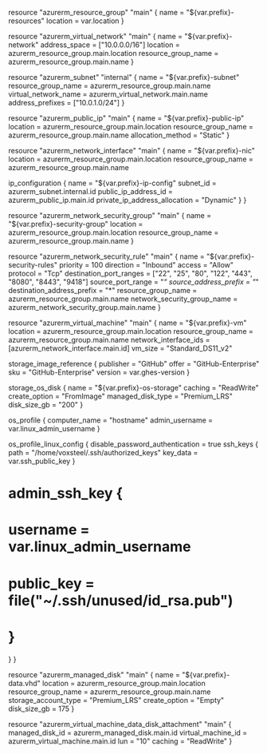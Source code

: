 resource "azurerm_resource_group" "main" {
  name     = "${var.prefix}-resources"
  location = var.location
}

resource "azurerm_virtual_network" "main" {
  name                = "${var.prefix}-network"
  address_space       = ["10.0.0.0/16"]
  location            = azurerm_resource_group.main.location
  resource_group_name = azurerm_resource_group.main.name
}

resource "azurerm_subnet" "internal" {
  name                 = "${var.prefix}-subnet"
  resource_group_name  = azurerm_resource_group.main.name
  virtual_network_name = azurerm_virtual_network.main.name
  address_prefixes       = ["10.0.1.0/24"]
}

resource "azurerm_public_ip" "main" {
  name                = "${var.prefix}-public-ip"
  location            = azurerm_resource_group.main.location
  resource_group_name = azurerm_resource_group.main.name
  allocation_method   = "Static"
}

resource "azurerm_network_interface" "main" {
  name                = "${var.prefix}-nic"
  location            = azurerm_resource_group.main.location
  resource_group_name = azurerm_resource_group.main.name

  ip_configuration {
    name                          = "${var.prefix}-ip-config"
    subnet_id                     = azurerm_subnet.internal.id
    public_ip_address_id          = azurerm_public_ip.main.id
    private_ip_address_allocation = "Dynamic"
  }
}

resource "azurerm_network_security_group" "main" {
  name                = "${var.prefix}-security-group"
  location            = azurerm_resource_group.main.location
  resource_group_name = azurerm_resource_group.main.name
}

resource "azurerm_network_security_rule" "main" {
  name                        = "${var.prefix}-security-rules"
  priority                    = 100
  direction                   = "Inbound"
  access                      = "Allow"
  protocol                    = "Tcp"
  destination_port_ranges     = ["22", "25", "80", "122", "443", "8080", "8443", "9418"]
  source_port_range           = "*"
  source_address_prefix       = "*"
  destination_address_prefix  = "*"
  resource_group_name         = azurerm_resource_group.main.name
  network_security_group_name = azurerm_network_security_group.main.name
}

resource "azurerm_virtual_machine" "main" {
  name                  = "${var.prefix}-vm"
  location              = azurerm_resource_group.main.location
  resource_group_name   = azurerm_resource_group.main.name
  network_interface_ids = [azurerm_network_interface.main.id]
  vm_size               = "Standard_DS11_v2"

  storage_image_reference {
    publisher = "GitHub"
    offer     = "GitHub-Enterprise"
    sku       = "GitHub-Enterprise"
    version   = var.ghes-version
  }

  storage_os_disk {
    name              = "${var.prefix}-os-storage"
    caching           = "ReadWrite"
    create_option     = "FromImage"
    managed_disk_type = "Premium_LRS"
    disk_size_gb      = "200"
  }

  os_profile {
    computer_name  = "hostname"
    admin_username = var.linux_admin_username
  }

  os_profile_linux_config {
    disable_password_authentication = true
    ssh_keys {
      path     = "/home/voxsteel/.ssh/authorized_keys"
      key_data = var.ssh_public_key
    }

#  admin_ssh_key {
#        username       = var.linux_admin_username
#        public_key     = file("~/.ssh/unused/id_rsa.pub")
#    }
  }
}

resource "azurerm_managed_disk" "main" {
  name                 = "${var.prefix}-data.vhd"
  location             = azurerm_resource_group.main.location
  resource_group_name  = azurerm_resource_group.main.name
  storage_account_type = "Premium_LRS"
  create_option        = "Empty"
  disk_size_gb         = 175
}

resource "azurerm_virtual_machine_data_disk_attachment" "main" {
  managed_disk_id    = azurerm_managed_disk.main.id
  virtual_machine_id = azurerm_virtual_machine.main.id
  lun                = "10"
  caching            = "ReadWrite"
}
